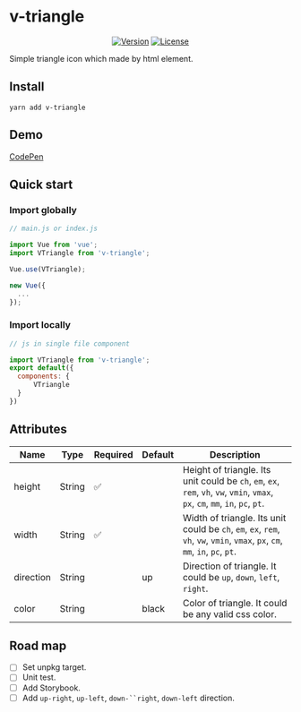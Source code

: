 # v-triangle

<p align="center">
  <a href="https://www.npmjs.com/package/v-triangle"><img src="https://img.shields.io/npm/v/v-triangle.svg" alt="Version"></a>
  <a href="https://www.npmjs.com/package/v-triangle"><img src="https://img.shields.io/npm/l/v-triangle.svg" alt="License"></a>
</p>

Simple triangle icon which made by html element.

## Install

```shell
yarn add v-triangle
```

## Demo

[CodePen](https://codepen.io/peterhpchen/pen/NJMVvQ)

## Quick start

### Import globally

```js
// main.js or index.js

import Vue from 'vue';
import VTriangle from 'v-triangle';

Vue.use(VTriangle);

new Vue({
  ...
});
```

### Import locally

```js
// js in single file component

import VTriangle from 'v-triangle';
export default({
  components: {
      VTriangle
  }
})
```

## Attributes

Name|Type|Required|Default|Description
-|-|-|-|-
height|String|:white_check_mark:||Height of triangle. Its unit could be `ch`, `em`, `ex`, `rem`, `vh`, `vw`, `vmin`, `vmax`, `px`, `cm`, `mm`, `in`, `pc`, `pt`.
width|String|:white_check_mark:||Width of triangle. Its unit could be `ch`, `em`, `ex`, `rem`, `vh`, `vw`, `vmin`, `vmax`, `px`, `cm`, `mm`, `in`, `pc`, `pt`.
direction|String||up|Direction of triangle. It could be `up`, `down`, `left`, `right`.
color|String||black|Color of triangle. It could be any valid css color.

## Road map

- [ ] Set unpkg target.
- [ ] Unit test.
- [ ] Add Storybook.
- [ ] Add `up-right`, `up-left`, `down-``right`, `down-left` direction.